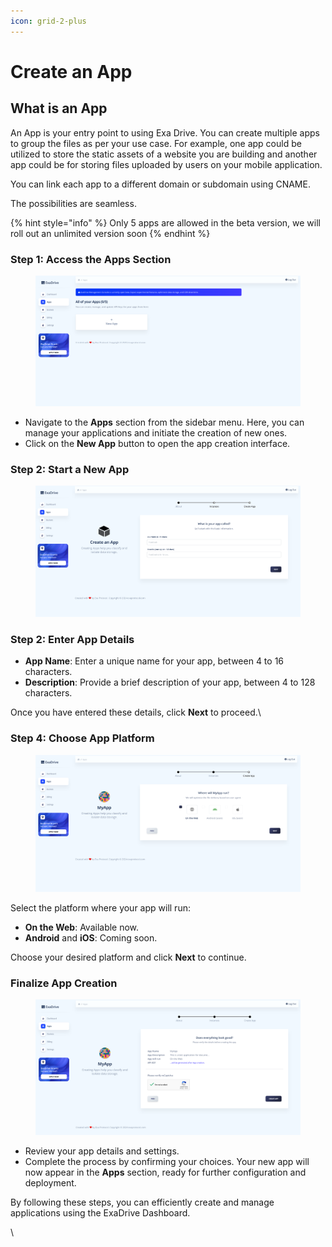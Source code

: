 ```yaml
---
icon: grid-2-plus
---
```


# Create an App

## What is an App

An App is your entry point to using Exa Drive. You can create multiple apps to group the files as per your use case. For example, one app could be utilized to store the static assets of a website you are building and another app could be for storing files uploaded by users on your mobile application.

You can link each app to a different domain or subdomain using CNAME.

The possibilities are seamless.

{% hint style="info" %}
Only 5 apps are allowed in the beta version, we will roll out an unlimited version soon
{% endhint %}

### Step 1: Access the Apps Section

<figure><img src="../.gitbook/assets/Screenshot 2024-09-13 at 8.22.31 PM.png" alt=""><figcaption></figcaption></figure>

* Navigate to the **Apps** section from the sidebar menu. Here, you can manage your applications and initiate the creation of new ones.
* Click on the **New App** button to open the app creation interface.

### Step 2: Start a New App

<figure><img src="../.gitbook/assets/Screenshot 2024-09-13 at 8.22.40 PM.png" alt=""><figcaption></figcaption></figure>

### Step 2: Enter App Details

* **App Name**: Enter a unique name for your app, between 4 to 16 characters.
* **Description**: Provide a brief description of your app, between 4 to 128 characters.

Once you have entered these details, click **Next** to proceed.\


### Step 4: Choose App Platform

<figure><img src="../.gitbook/assets/Screenshot 2024-09-13 at 8.23.26 PM.png" alt=""><figcaption></figcaption></figure>

Select the platform where your app will run:

* **On the Web**: Available now.
* **Android** and **iOS**: Coming soon.

Choose your desired platform and click **Next** to continue.



### Finalize App Creation

<figure><img src="../.gitbook/assets/Screenshot 2024-09-13 at 8.23.35 PM.png" alt=""><figcaption></figcaption></figure>

* Review your app details and settings.
* Complete the process by confirming your choices. Your new app will now appear in the **Apps** section, ready for further configuration and deployment.

By following these steps, you can efficiently create and manage applications using the ExaDrive Dashboard.

\
